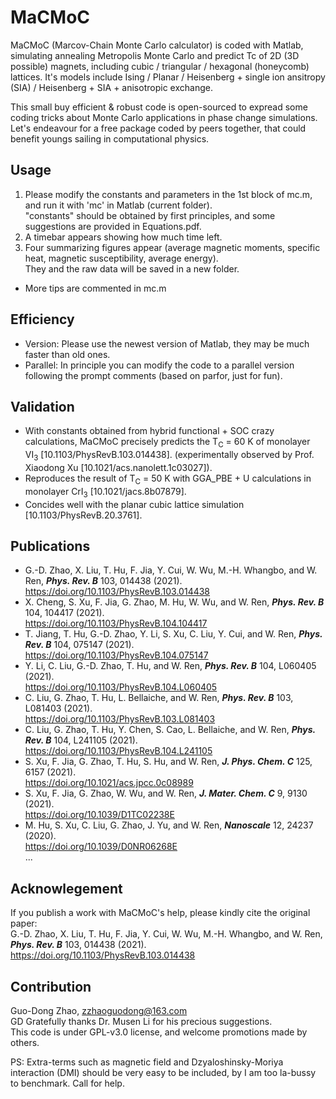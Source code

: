 # MaCMoC
MaCMoC (Marcov-Chain Monte Carlo calculator) is coded with Matlab, simulating annealing Metropolis Monte Carlo and predict Tc of 2D (3D possible) magnets, including cubic / triangular / hexagonal (honeycomb) lattices. It's models include Ising / Planar / Heisenberg + single ion ansitropy (SIA) / Heisenberg + SIA + anisotropic exchange.  

This small buy efficient & robust code is open-sourced to expread some coding tricks about Monte Carlo applications in phase change simulations. Let's endeavour for a free package coded by peers together, that could benefit youngs sailing in computational physics.

## Usage
1. Please modify the constants and parameters in the 1st block of mc.m, and run it with 'mc' in Matlab (current folder).  
   "constants" should be obtained by first principles, and some suggestions are provided in Equations.pdf.
2. A timebar appears showing how much time left.
3. Four summarizing figures appear (average magnetic moments, specific heat, magnetic susceptibility, average energy).  
   They and the raw data will be saved in a new folder.
-  More tips are commented in mc.m

## Efficiency
-  Version: Please use the newest version of Matlab, they may be much faster than old ones.  
-  Parallel: In principle you can modify the code to a parallel version following the prompt comments (based on parfor, just for fun).

## Validation
-  With constants obtained from hybrid functional + SOC crazy calculations, MaCMoC precisely predicts the T<sub>C</sub> = 60 K 
   of monolayer VI<sub>3</sub> [10.1103/PhysRevB.103.014438]. (experimentally observed by Prof. Xiaodong Xu [10.1021/acs.nanolett.1c03027]).  
-  Reproduces the result of T<sub>C</sub> = 50 K with GGA_PBE + U calculations in monolayer CrI<sub>3</sub> [10.1021/jacs.8b07879].
-  Concides well with the planar cubic lattice simulation [10.1103/PhysRevB.20.3761].

## Publications
-  G.-D. Zhao, X. Liu, T. Hu, F. Jia, Y. Cui, W. Wu, M.-H. Whangbo, and W. Ren, ***Phys. Rev. B*** 103, 014438 (2021).  
   https://doi.org/10.1103/PhysRevB.103.014438
-  X. Cheng, S. Xu, F. Jia, G. Zhao, M. Hu, W. Wu, and W. Ren, ***Phys. Rev. B*** 104, 104417 (2021).  
   https://doi.org/10.1103/PhysRevB.104.104417
-  T. Jiang, T. Hu, G.-D. Zhao, Y. Li, S. Xu, C. Liu, Y. Cui, and W. Ren, ***Phys. Rev. B*** 104, 075147 (2021).  
   https://doi.org/10.1103/PhysRevB.104.075147
-  Y. Li, C. Liu, G.-D. Zhao, T. Hu, and W. Ren, ***Phys. Rev. B*** 104, L060405 (2021).  
   https://doi.org/10.1103/PhysRevB.104.L060405
-  C. Liu, G. Zhao, T. Hu, L. Bellaiche, and W. Ren, ***Phys. Rev. B*** 103, L081403 (2021).  
   https://doi.org/10.1103/PhysRevB.103.L081403
-  C. Liu, G. Zhao, T. Hu, Y. Chen, S. Cao, L. Bellaiche, and W. Ren, ***Phys. Rev. B*** 104, L241105 (2021).  
   https://doi.org/10.1103/PhysRevB.104.L241105
-  S. Xu, F. Jia, G. Zhao, T. Hu, S. Hu, and W. Ren, ***J. Phys. Chem. C*** 125, 6157 (2021).  
   https://doi.org/10.1021/acs.jpcc.0c08989
-  S. Xu, F. Jia, G. Zhao, W. Wu, and W. Ren, ***J. Mater. Chem. C*** 9, 9130 (2021).  
   https://doi.org/10.1039/D1TC02238E
-  M. Hu, S. Xu, C. Liu, G. Zhao, J. Yu, and W. Ren, ***Nanoscale*** 12, 24237 (2020).  
   https://doi.org/10.1039/D0NR06268E  
...

## Acknowlegement
If you publish a work with MaCMoC's help, please kindly cite the original paper:  
G.-D. Zhao, X. Liu, T. Hu, F. Jia, Y. Cui, W. Wu, M.-H. Whangbo, and W. Ren, ***Phys. Rev. B*** 103, 014438 (2021).  
https://doi.org/10.1103/PhysRevB.103.014438

## Contribution
Guo-Dong Zhao, zzhaoguodong@163.com  
   GD Gratefully thanks Dr. Musen Li for his precious suggestions.  
This code is under GPL-v3.0 license, and welcome promotions made by others.

PS: Extra-terms such as magnetic field and Dzyaloshinsky-Moriya interaction (DMI) should be very easy to be included, by I am too la-bussy to benchmark. Call for help.
